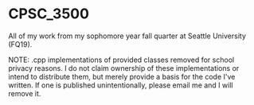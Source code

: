 # CPSC_3500

All of my work from my sophomore year fall quarter at Seattle University (FQ19).

NOTE: .cpp implementations of provided classes removed for school privacy reasons. I do not claim ownership of these implementations or intend to distribute them, but merely provide a basis for the code I've written. If one is published unintentionally, please email me and I will remove it. 
